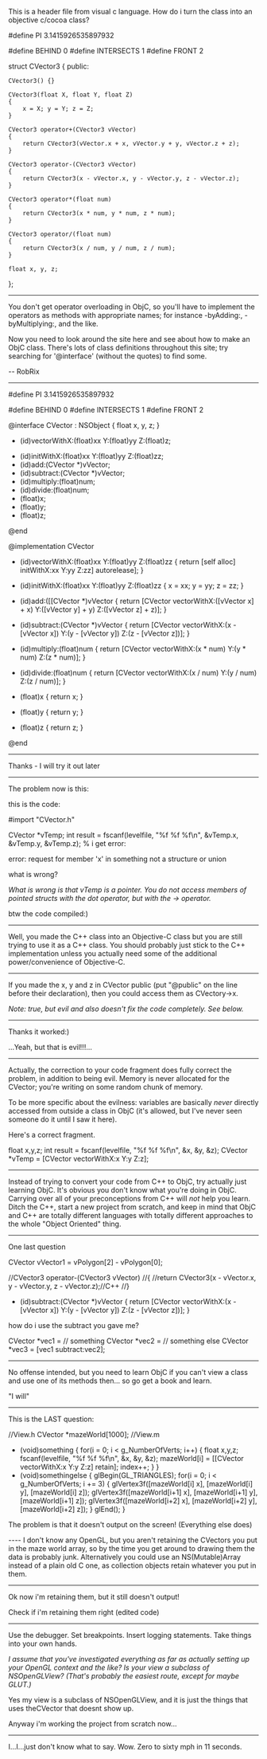 This is a header file from visual c language. How do i turn the class into an objective c/cocoa class?

    
#define PI 3.1415926535897932

#define BEHIND		0
#define INTERSECTS	1
#define FRONT		2


struct CVector3
{
public:
	

	CVector3() {}

	CVector3(float X, float Y, float Z) 
	{ 
		x = X; y = Y; z = Z;
	}

	CVector3 operator+(CVector3 vVector)
	{
		return CVector3(vVector.x + x, vVector.y + y, vVector.z + z);
	}

	CVector3 operator-(CVector3 vVector)
	{
		return CVector3(x - vVector.x, y - vVector.y, z - vVector.z);
	}
	
	CVector3 operator*(float num)
	{
		return CVector3(x * num, y * num, z * num);
	}

	CVector3 operator/(float num)
	{
		return CVector3(x / num, y / num, z / num);
	}

	float x, y, z;						
};


----

You don't get operator overloading in ObjC, so you'll have to implement the operators as methods with appropriate names; for instance     -byAdding:,     -byMultiplying:, and the like.

Now you need to look around the site here and see about how to make an ObjC class. There's lots of class definitions throughout this site; try searching for '@interface' (without the quotes) to find some.

-- RobRix

----

    
#define PI 3.1415926535897932

#define BEHIND		0
#define INTERSECTS	1
#define FRONT		2

@interface CVector : NSObject
{
	float x, y, z;
}

+ (id)vectorWithX:(float)xx Y:(float)yy Z:(float)z;
- (id)initWithX:(float)xx  Y:(float)yy Z:(float)zz;
- (id)add:(CVector *)vVector;
- (id)subtract:(CVector *)vVector;
- (id)multiply:(float)num;
- (id)divide:(float)num;
- (float)x;
- (float)y;
- (float)z;

@end

@implementation CVector

+ (id)vectorWithX:(float)xx Y:(float)yy Z:(float)zz
{
	return [self alloc] initWithX:xx Y:yy Z:zz] autorelease];
}

- (id)initWithX:(float)xx  Y:(float)yy Z:(float)zz
{ 
	x = xx;
	y = yy;
	z = zz;
}

- (id)add:([[CVector *)vVector
{
	return [CVector vectorWithX:([vVector x] + x) Y:([vVector y] + y) Z:([vVector z] + z)];
}

- (id)subtract:(CVector *)vVector
{
	return [CVector vectorWithX:(x - [vVector x]) Y:(y - [vVector y]) Z:(z - [vVector z])];
}

- (id)multiply:(float)num
{
	return [CVector vectorWithX:(x * num) Y:(y * num) Z:(z * num)];
}

- (id)divide:(float)num
{
	return [CVector vectorWithX:(x / num) Y:(y / num) Z:(z / num)];
}

- (float)x
{
	return x;
}

- (float)y
{
	return y;
}

- (float)z
{
	return z;
}


@end


----

Thanks - I will try it out later

----

The problem now is this:

this is the code:
    
#import "CVector.h"

CVector *vTemp;
int result = fscanf(levelfile, "%f %f %f\n", &vTemp.x, &vTemp.y, &vTemp.z);
%
i get error:

error: request for member 'x' in something not a structure or union

what is wrong?

*What is wrong is that vTemp is a pointer. You do not access members of pointed structs with the dot operator, but with the -> operator.*

btw the code compiled:)

----

Well, you made the C++ class into an Objective-C class but you are still trying to use it as a C++ class.  You should probably just stick to the C++ implementation unless you actually need some of the additional power/convenience of Objective-C.

----

If you made the x, y and z in CVector public (put "@public" on the line before  their declaration), then you could access them as CVectory->x.

*Note: true, but evil and also doesn't fix the code completely.  See below.*

----

Thanks it worked:)

...Yeah, but that is evil!!!...

----

Actually, the correction to your code fragment does fully correct the problem, in addition to being evil.  Memory is never allocated for the CVector; you're writing on some random chunk of memory.

To be more specific about the evilness:  variables are basically *never* directly accessed from outside a class in ObjC (it's allowed, but I've never seen someone do it until I saw it here). 

Here's a correct fragment.

    
float x,y,z;
int result = fscanf(levelfile, "%f %f %f\n", &x, &y, &z);
CVector *vTemp = [CVector vectorWithX:x Y:y Z:z];

----
Instead of trying to convert your code from C++ to ObjC, try actually just learning ObjC. It's obvious you don't know what you're doing in ObjC. Carrying over all of your preconceptions from C++ will *not* help you learn. Ditch the C++, start a new project from scratch, and keep in mind that ObjC and C++ are totally different languages with totally different approaches to the whole "Object Oriented" thing.

----

One last question

    
CVector vVector1 = vPolygon[2] - vPolygon[0];

//CVector3 operator-(CVector3 vVector)
//{
	//return CVector3(x - vVector.x, y - vVector.y, z - vVector.z);//C++
//}

- (id)subtract:(CVector *)vVector
{
        return [CVector vectorWithX:(x - [vVector x]) Y:(y - [vVector y]) Z:(z - [vVector z])];
}


how do i use the subtract you gave me?

    
CVector *vec1 = // something
CVector *vec2 = // something else
CVector *vec3 = [vec1 subtract:vec2];


----

No offense intended, but you need to learn ObjC if you can't view a class and use one of its methods then... so go get a book and learn.

 "I will"

----

This is the LAST question:
    
//View.h
CVector *mazeWorld[1000];
//View.m

- (void)something
{
for(i = 0; i < g_NumberOfVerts; i++)
{
	float x,y,z;
	fscanf(levelfile, "%f %f %f\n", &x, &y, &z);
	mazeWorld[i] = [[CVector vectorWithX:x Y:y Z:z] retain];
	index++;
}
}
- (void)somethingelse
{
       glBegin(GL_TRIANGLES);
		for(i = 0; i < g_NumberOfVerts; i += 3)
		{
			glVertex3f([mazeWorld[i] x], [mazeWorld[i] y], [mazeWorld[i] z]);
			glVertex3f([mazeWorld[i+1] x], [mazeWorld[i+1] y], [mazeWorld[i+1] z]);
			glVertex3f([mazeWorld[i+2] x], [mazeWorld[i+2] y], [mazeWorld[i+2] z]);
		}
	glEnd();
}



The problem is that it doesn't output on the screen!     (Everything else does)

---- I don't know any OpenGL, but you aren't retaining the CVectors you put in the maze world array, so by the time you get around to drawing them the data is probably junk. Alternatively you could use an NS(Mutable)Array instead of a plain old C one, as collection objects retain whatever you put in them.

----

Ok now i'm retaining them, but it still doesn't output!

Check if i'm retaining them right (edited code)

----

Use the debugger. Set breakpoints. Insert logging statements. Take things into your own hands.

*I assume that you've investigated everything as far as actually setting up your OpenGL context and the like? Is your view a subclass of NSOpenGLView? (That's probably the easiest route, except for maybe GLUT.)*

Yes my view is a subclass of NSOpenGLView, and it is just the things that uses theCVector that doesnt show up.

Anyway i'm working the project from scratch now...

----

I...I...just don't know what to say. Wow. Zero to sixty mph in 11 seconds.

